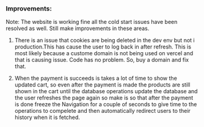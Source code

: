 ### Improvements:

Note: The website is working fine all the cold start issues have been resolved as well. Still make improvements in these areas.

1. There is an issue that cookies are being deleted in the dev env but not i production.This has cause the user to  log back in after refresh. This is most likely because a custome domain is not being used on vercel and that is causing issue. Code has no problem. So, buy a domain and fix that.

2. When the payment is succeeds is takes a lot of time to show the updated cart, so even after the payment is made the products are still shown in the cart until the database operations update the database and the user refreshes the page again so make is so that after the payment is done freeze the Navigation for a couple of seconds to give time to the operations to compelete and then automatically redirect users to their history when it is fetched.